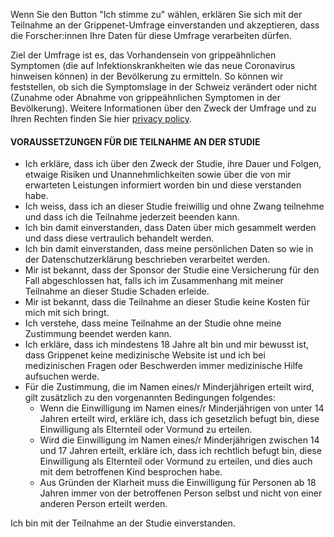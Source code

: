 Wenn Sie den Button "Ich stimme zu" wählen, erklären Sie sich mit der Teilnahme an der Grippenet-Umfrage einverstanden und akzeptieren, dass die Forscher:innen Ihre Daten für diese Umfrage verarbeiten dürfen.

Ziel der Umfrage ist es, das Vorhandensein von grippeähnlichen Symptomen (die auf Infektionskrankheiten wie das neue Coronavirus hinweisen können) in der Bevölkerung zu ermitteln. So können wir feststellen, ob sich die Symptomslage in der Schweiz verändert oder nicht (Zunahme oder Abnahme von grippeähnlichen Symptomen in der Bevölkerung). Weitere Informationen über den Zweck der Umfrage und zu Ihren Rechten finden Sie hier [privacy policy](privacy).

#### VORAUSSETZUNGEN FÜR DIE TEILNAHME AN DER STUDIE

* Ich erkläre, dass ich über den Zweck der Studie, ihre Dauer und Folgen, etwaige Risiken und Unannehmlichkeiten sowie über die von mir erwarteten Leistungen informiert worden bin und diese verstanden habe.
* Ich weiss, dass ich an dieser Studie freiwillig und ohne Zwang teilnehme und dass ich die Teilnahme jederzeit beenden kann.
* Ich bin damit einverstanden, dass Daten über mich gesammelt werden und dass diese vertraulich behandelt werden.
* Ich bin damit einverstanden, dass meine persönlichen Daten so wie in der Datenschutzerklärung beschrieben verarbeitet werden.
* Mir ist bekannt, dass der Sponsor der Studie eine Versicherung für den Fall abgeschlossen hat, falls ich im Zusammenhang mit meiner Teilnahme an dieser Studie Schaden erleide.
* Mir ist bekannt, dass die Teilnahme an dieser Studie keine Kosten für mich mit sich bringt.
* Ich verstehe, dass meine Teilnahme an der Studie ohne meine Zustimmung beendet werden kann.
* Ich erkläre, dass ich mindestens 18 Jahre alt bin und mir bewusst ist, dass Grippenet keine medizinische Website ist und ich bei medizinischen Fragen oder Beschwerden immer medizinische Hilfe aufsuchen werde.
* Für die Zustimmung, die im Namen eines/r Minderjährigen erteilt wird, gilt zusätzlich zu den vorgenannten Bedingungen folgendes:
	 * Wenn die Einwilligung im Namen eines/r Minderjährigen von unter 14 Jahren erteilt wird, erkläre ich, dass ich gesetzlich befugt bin, diese Einwilligung als Elternteil oder Vormund zu erteilen.
	 * Wird die Einwilligung im Namen eines/r Minderjährigen zwischen 14 und 17 Jahren erteilt, erkläre ich, dass ich rechtlich befugt bin, diese Einwilligung als Elternteil oder Vormund zu erteilen, und dies auch mit dem betroffenen Kind besprochen habe.
	 * Aus Gründen der Klarheit muss die Einwilligung für Personen ab 18 Jahren immer von der betroffenen Person selbst und nicht von einer anderen Person erteilt werden.

Ich bin mit der Teilnahme an der Studie einverstanden.
